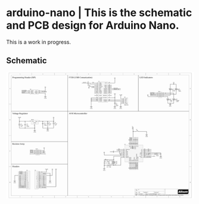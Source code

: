 # arduino-nano | This is the schematic and PCB design for Arduino Nano.
This is a work in progress. 

## Schematic
![sch](https://github.com/rajivbishwokarma/arduino-nano/blob/main/arduino-nano/media/sch.jpg?raw=true)
